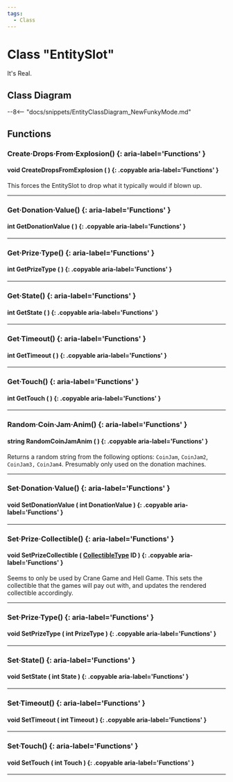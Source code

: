 ```yaml
---
tags:
  - Class
---
```

# Class "EntitySlot"

It's Real.

## Class Diagram
--8<-- "docs/snippets/EntityClassDiagram_NewFunkyMode.md"
## Functions

### Create·Drops·From·Explosion() {: aria-label='Functions' }
#### void CreateDropsFromExplosion ( ) {: .copyable aria-label='Functions' }
This forces the EntitySlot to drop what it typically would if blown up.

___
### Get·Donation·Value() {: aria-label='Functions' }
#### int GetDonationValue ( ) {: .copyable aria-label='Functions' }

___
### Get·Prize·Type() {: aria-label='Functions' }
#### int GetPrizeType ( ) {: .copyable aria-label='Functions' }

___
### Get·State() {: aria-label='Functions' }
#### int GetState ( ) {: .copyable aria-label='Functions' }

___
### Get·Timeout() {: aria-label='Functions' }
#### int GetTimeout ( ) {: .copyable aria-label='Functions' }

___
### Get·Touch() {: aria-label='Functions' }
#### int GetTouch ( ) {: .copyable aria-label='Functions' }

___
### Random·Coin·Jam·Anim() {: aria-label='Functions' }
#### string RandomCoinJamAnim ( ) {: .copyable aria-label='Functions' }
Returns a random string from the following options: `CoinJam`, `CoinJam2`, `CoinJam3,` `CoinJam4`. Presumably only used on the donation machines.

___
### Set·Donation·Value() {: aria-label='Functions' }
#### void SetDonationValue ( int DonationValue ) {: .copyable aria-label='Functions' }

___
### Set·Prize·Collectible() {: aria-label='Functions' }
#### void SetPrizeCollectible ( [CollectibleType](https://wofsauge.github.io/IsaacDocs/rep/enums/CollectibleType.html) ID ) {: .copyable aria-label='Functions' }
Seems to only be used by Crane Game and Hell Game. This sets the collectible that the games will pay out with, and updates the rendered collectible accordingly.

___
### Set·Prize·Type() {: aria-label='Functions' }
#### void SetPrizeType ( int PrizeType ) {: .copyable aria-label='Functions' }

___
### Set·State() {: aria-label='Functions' }
#### void SetState ( int State ) {: .copyable aria-label='Functions' }

___
### Set·Timeout() {: aria-label='Functions' }
#### void SetTimeout ( int Timeout ) {: .copyable aria-label='Functions' }

___
### Set·Touch() {: aria-label='Functions' }
#### void SetTouch ( int Touch ) {: .copyable aria-label='Functions' }

___
